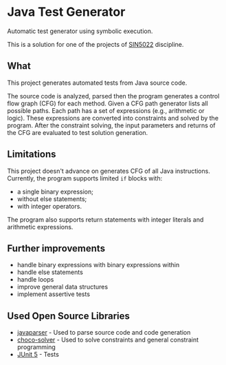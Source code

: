 # Java Test Generator
Automatic test generator using symbolic execution.

This is a solution for one of the projects of [SIN5022](https://uspdigital.usp.br/janus/componente/disciplinasOferecidasInicial.jsf?action=3&sgldis=SIN5022) discipline.

## What

This project generates automated tests from Java source code.

The source code is analyzed, parsed then the program generates a control flow graph (CFG) for each method. Given a CFG path generator lists all possible paths. Each path has a set of expressions (e.g., arithmetic or logic).
These expressions are converted into constraints and solved by the program. After the constraint solving, the input parameters and returns of the CFG are evaluated to test solution generation.

## Limitations
This project doesn't advance on generates CFG of all Java instructions. Currently, the program supports limited `if` blocks with:
- a single binary expression;
- without else statements;
- with integer operators.

The program also supports return statements with integer literals and arithmetic expressions.

## Further improvements
- handle binary expressions with binary expressions within
- handle else statements
- handle loops
- improve general data structures
- implement assertive tests

## Used Open Source Libraries
- [javaparser](https://github.com/javaparser/javaparser) - Used to parse source code and code generation
- [choco-solver](https://github.com/chocoteam/choco-solver/) - Used to solve constraints and general constraint programming
- [JUnit 5](https://junit.org/junit5/) - Tests


